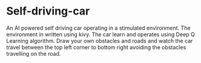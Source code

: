 # Self-driving-car
An AI powered self driving car operating in a stimulated environment.
The environment in written using kivy.
The car learn and operates using Deep Q Learning algorithm.
Draw your own obstacles and roads and watch the car travel between the top left corner to bottom right avoiding the obstacles travelling on the road.

